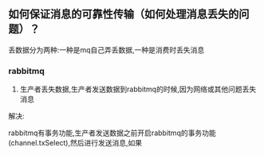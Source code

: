 ## 如何保证消息的可靠性传输（如何处理消息丢失的问题）？

丢数据分为两种:一种是mq自己弄丢数据,一种是消费时丢失消息

### rabbitmq

1. 生产者丢失数据,生产者发送数据到rabbitmq的时候,因为网络或其他问题丢失消息

解决: 

rabbitmq有事务功能,生产者发送数据之前开启rabbitmq的事务功能(channel.txSelect),然后进行发送消息,如果

